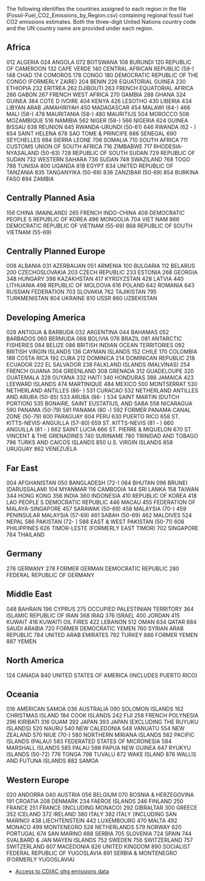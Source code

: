 
The following identifies the countries assigned to each region in the file (Fossil-Fuel_CO2_Emissions_by_Region.csv) 
containing regional fossil fuel CO2 emissions estimates.  Both the three-digit United
Nations country code and the UN country name are provided under each region.


Africa
------
012 ALGERIA
024 ANGOLA
072 BOTSWANA
108 BURUNDI
120 REPUBLIC OF CAMEROON
132 CAPE VERDE
140 CENTRAL AFRICAN REPUBLIC (59-)
148 CHAD
174 COMOROS
178 CONGO
180 DEMOCRATIC REPUBLIC OF THE CONGO (FORMERLY ZAIRE)
204 BENIN
226 EQUATORIAL GUINEA
230 ETHIOPIA
232 ERITREA
262 DJIBOUTI
263 FRENCH EQUATORIAL AFRICA
266 GABON
267 FRENCH WEST AFRICA
270 GAMBIA
288 GHANA
324 GUINEA
384 COTE D IVOIRE
404 KENYA
426 LESOTHO
430 LIBERIA
434 LIBYAN ARAB JAMAHIRIYAH
450 MADAGASCAR
454 MALAWI (64-)
466 MALI (58-)
478 MAURITANIA (58-)
480 MAURITIUS
504 MOROCCO
508 MOZAMBIQUE
516 NAMIBIA
562 NIGER (58-)
566 NIGERIA
624 GUINEA BISSAU
638 REUNION
645 RWANDA-URUNDI (50-61)
646 RWANDA (62 - )
654 SAINT HELENA
678 SAO TOME & PRINCIPE
686 SENEGAL
690 SEYCHELLES
694 SIERRA LEONE
706 SOMALIA
710 SOUTH AFRICA
711 CUSTOMS UNION OF SOUTH AFRICA
716 ZIMBABWE
717 RHODESIA-NYASALAND (50-63)
728 REPUBLIC OF SOUTH SUDAN
729 REPUBLIC OF SUDAN
732 WESTERN SAHARA
736 SUDAN
748 SWAZILAND
768 TOGO
788 TUNISIA
800 UGANDA
818 EGYPT
834 UNITED REPUBLIC OF TANZANIA
835 TANGANYIKA (50-69)
836 ZANZIBAR (50-69)
854 BURKINA FASO
894 ZAMBIA

Centrally Planned Asia
----------------------
156 CHINA (MAINLAND)
265 FRENCH INDO-CHINA
408 DEMOCRATIC PEOPLE S REPUBLIC OF KOREA
496 MONGOLIA
704 VIET NAM
866 DEMOCRATIC REPUBLIC OF VIETNAM (55-69)
868 REPUBLIC OF SOUTH VIETNAM (55-69)

Centrally Planned Europe
------------------------
008 ALBANIA
031 AZERBAIJAN
051 ARMENIA
100 BULGARIA
112 BELARUS
200 CZECHOSLOVAKIA
203 CZECH REPUBLIC
233 ESTONIA
268 GEORGIA
348 HUNGARY
398 KAZAKHSTAN
417 KYRGYZSTAN
428 LATVIA
440 LITHUANIA
498 REPUBLIC OF MOLDOVA
616 POLAND
642 ROMANIA
643 RUSSIAN FEDERATION
703 SLOVAKIA
762 TAJIKISTAN
795 TURKMENISTAN
804 UKRAINE
810 USSR
860 UZBEKISTAN

Developing America
------------------
028 ANTIGUA & BARBUDA
032 ARGENTINA
044 BAHAMAS
052 BARBADOS
060 BERMUDA
068 BOLIVIA
076 BRAZIL
081 ANTARCTIC FISHERIES
084 BELIZE
086 BRITISH INDIAN OCEAN TERRITORIES
092 BRITISH VIRGIN ISLANDS
136 CAYMAN ISLANDS
152 CHILE
170 COLOMBIA
188 COSTA RICA
192 CUBA
212 DOMINICA
214 DOMINICAN REPUBLIC
218 ECUADOR
222 EL SALVADOR
238 FALKLAND ISLANDS (MALVINAS)
254 FRENCH GUIANA
304 GREENLAND
308 GRENADA
312 GUADELOUPE
320 GUATEMALA
328 GUYANA
332 HAITI
340 HONDURAS
388 JAMAICA
423 LEEWARD ISLANDS
474 MARTINIQUE
484 MEXICO
500 MONTSERRAT
530 NETHERLAND ANTILLES (86- )
531 CURACAO
532 NETHERLAND ANTILLES AND ARUBA (50-85)
533 ARUBA (86- )
534 SAINT MARTIN (DUTCH PORTION)
535 BONAIRE, SAINT EUSTATIUS, AND SABA
558 NICARAGUA
590 PANAMA (50-79)
591 PANAMA (80 -)
592 FORMER PANAMA CANAL ZONE (50-79)
600 PARAGUAY
604 PERU
630 PUERTO RICO
658 ST. KITTS-NEVIS-ANGUILLA (57-80)
659 ST. KITTS-NEVIS (81 - )
660 ANGUILLA (81 - )
662 SAINT LUCIA
666 ST. PIERRE & MIQUELON
670 ST. VINCENT & THE GRENADINES
740 SURINAME
780 TRINIDAD AND TOBAGO
796 TURKS AND CAICOS ISLANDS
850 U.S. VIRGIN ISLANDS
858 URUGUAY
862 VENEZUELA

Far East
--------
004 AFGHANISTAN
050 BANGLADESH (72-)
064 BHUTAN
096 BRUNEI (DARUSSALAM)
104 MYANMAR
116 CAMBODIA
144 SRI LANKA
158 TAIWAN
344 HONG KONG
356 INDIA
360 INDONESIA
410 REPUBLIC OF KOREA
418 LAO PEOPLE S DEMOCRATIC REPUBLIC
446 MACAU
455 FEDERATION OF MALAYA-SINGAPORE
457 SARAWAK (50-69)
458 MALAYSIA (70-)
459 PENINSULAR MALAYSIA (57-69)
461 SABAH (50-69)
462 MALDIVES
524 NEPAL
586 PAKISTAN (72- )
588 EAST & WEST PAKISTAN (50-71)
608 PHILIPPINES
626 TIMOR-LESTE (FORMERLY EAST TIMOR)
702 SINGAPORE
764 THAILAND

Germany
-------
276 GERMANY
278 FORMER GERMAN DEMOCRATIC REPUBLIC
280 FEDERAL REPUBLIC OF GERMANY

Middle East
-----------
048 BAHRAIN
196 CYPRUS
275 OCCUPIED PALESTINIAN TERRITORY
364 ISLAMIC REPUBLIC OF IRAN
368 IRAQ
376 ISRAEL
400 JORDAN
415 KUWAIT
416 KUWAITI OIL FIRES
422 LEBANON
512 OMAN
634 QATAR
684 SAUDI ARABIA
720 FORMER DEMOCRATIC YEMEN
760 SYRIAN ARAB REPUBLIC
784 UNITED ARAB EMIRATES
792 TURKEY
886 FORMER YEMEN
887 YEMEN

North America
-------------
124 CANADA
840 UNITED STATES OF AMERICA (INCLUDES PUERTO RICO)

Oceania
-------
016 AMERICAN SAMOA
036 AUSTRALIA
090 SOLOMON ISLANDS
162 CHRISTMAS ISLAND
184 COOK ISLANDS
242 FIJI
258 FRENCH POLYNESIA
296 KIRIBATI
316 GUAM
392 JAPAN
393 JAPAN (EXCLUDING THE RUYUKU ISLANDS)
520 NAURU
540 NEW CALEDONIA
548 VANUATU
554 NEW ZEALAND
570 NIUE (70-)
580 NORTHERN MIRIANA ISLANDS
582 PACIFIC ISLANDS (PALAU)
583 FEDERATED STATES OF MICRONESIA
584 MARSHALL ISLANDS
585 PALAU
598 PAPUA NEW GUINEA
647 RYUKYU ISLANDS (50-72)
776 TONGA
798 TUVALU
872 WAKE ISLAND
876 WALLIS AND FUTUNA ISLANDS
882 SAMOA

Western Europe
--------------
020 ANDORRA
040 AUSTRIA
056 BELGIUM
070 BOSNIA & HERZEGOVINA
191 CROATIA
208 DENMARK
234 FAEROE ISLANDS
246 FINLAND
250 FRANCE
251 FRANCE (INCLUDING MONACO)
292 GIBRALTAR
300 GREECE
352 ICELAND
372 IRELAND
380 ITALY
382 ITALY (INCLUDING SAN MARINO)
438 LIECHTENSTEIN
442 LUXEMBOURG
470 MALTA
492 MONACO
499 MONTENEGRO
528 NETHERLANDS
579 NORWAY
620 PORTUGAL
674 SAN MARINO
688 SERBIA
705 SLOVENIA
724 SPAIN
744 SVALBARD & JAN MAYEN ISLANDS
752 SWEDEN
756 SWITZERLAND
757 SWITZERLAND
807 MACEDONIA
826 UNITED KINGDOM
890 SOCIALIST FEDERAL REPUBLIC OF YUGOSLAVIA
891 SERBIA & MONTENEGRO (FORMERLY YUGOSLAVIA)


- [Access to CDIAC ghg emissions data](https://cdiac.ess-dive.lbl.gov/)
